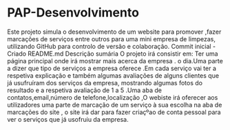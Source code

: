 # PAP-Desenvolvimento
Este projeto simula o desenvolvimento de um website para promover ,fazer marcações de serviços entre outros para uma mini empresa de limpezas, utilizando GitHub para controlo de versão e colaboração.
Commit inicial - Criado README.md
Descrição sumária
O projeto irá consistir em: Ter uma página principal onde irá mostrar mais acerca da empresa .
o dia.Uma parte a dizer que tipo de serviços a empresa oferece .Em cada serviço vai ter a respetiva explicação e também algumas avaliações de alguns clientes que já usufruíram dos serviços da empresa, mostrando algumas fotos do resultado e a respetiva avaliação de 1 a 5 .Uma aba de contatos,email,número de telefone,localização ,O webiste irá oferecer aos utilizadores uma parte de marcação de um serviço à sua escolha na aba de marcações do site , o site irá dar para fazer criaçºao de conta pessoal para ver o serviços que já usofruiu da empresa.
